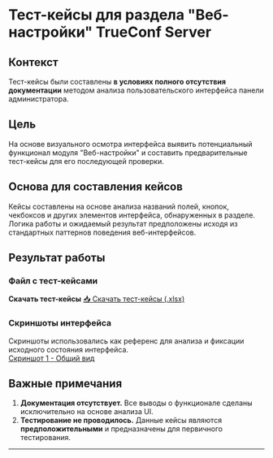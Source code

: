 # Тест-кейсы для раздела "Веб-настройки" TrueConf Server

##  Контекст
Тест-кейсы были составлены **в условиях полного отсутствия документации** методом анализа пользовательского интерфейса панели администратора.

##  Цель
На основе визуального осмотра интерфейса выявить потенциальный функционал модуля "Веб-настройки" и составить предварительные тест-кейсы для его последующей проверки.

##  Основа для составления кейсов
Кейсы составлены на основе анализа названий полей, кнопок, чекбоксов и других элементов интерфейса, обнаруженных в разделе. Логика работы и ожидаемый результат предположены исходя из стандартных паттернов поведения веб-интерфейсов.

##  Результат работы

###  Файл с тест-кейсами
 **Скачать тест-кейсы**
[📥 Скачать тест-кейсы (.xlsx)](https://github.com/andreipyrlik05-lab/TC-ADMINKA-Trueconf/raw/main/%D0%A2%D0%B5%D1%81%D1%82-%D0%BA%D0%B5%D0%B9%D1%81%D1%8B%20%D0%90%D0%94%D0%9C%D0%98%D0%9D%D0%9A%D0%90.xlsx)


### Скриншоты интерфейса
Скриншоты использовались как референс для анализа и фиксации исходного состояния интерфейса.  
[Скриншот 1 - Общий вид](/Админка_Настройки_Веб.jpg)


##  Важные примечания
1.  **Документация отсутствует.** Все выводы о функционале сделаны исключительно на основе анализа UI.
2.  **Тестирование не проводилось.** Данные кейсы являются **предположительными** и предназначены для первичного тестирования.
   
---

